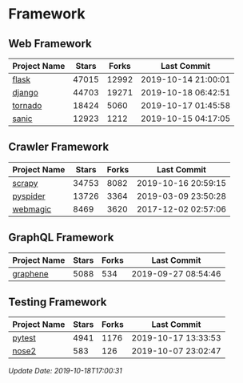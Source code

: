 # Framework

## Web Framework

| Project Name | Stars | Forks | Last Commit |
| ------------ | ----- | ----- | ----------- |
| [flask](https://github.com/pallets/flask) | 47015 | 12992 | 2019-10-14 21:00:01 |
| [django](https://github.com/django/django) | 44703 | 19271 | 2019-10-18 06:42:51 |
| [tornado](https://github.com/tornadoweb/tornado) | 18424 | 5060 | 2019-10-17 01:45:58 |
| [sanic](https://github.com/huge-success/sanic) | 12923 | 1212 | 2019-10-15 04:17:05 |

## Crawler Framework

| Project Name | Stars | Forks | Last Commit |
| ------------ | ----- | ----- | ----------- |
| [scrapy](https://github.com/scrapy/scrapy) | 34753 | 8082 | 2019-10-16 20:59:15 |
| [pyspider](https://github.com/binux/pyspider) | 13726 | 3364 | 2019-03-09 23:50:28 |
| [webmagic](https://github.com/code4craft/webmagic) | 8469 | 3620 | 2017-12-02 02:57:06 |

## GraphQL Framework

| Project Name | Stars | Forks | Last Commit |
| ------------ | ----- | ----- | ----------- |
| [graphene](https://github.com/graphql-python/graphene) | 5088 | 534 | 2019-09-27 08:54:46 |

## Testing Framework

| Project Name | Stars | Forks | Last Commit |
| ------------ | ----- | ----- | ----------- |
| [pytest](https://github.com/pytest-dev/pytest) | 4941 | 1176 | 2019-10-17 13:33:53 |
| [nose2](https://github.com/nose-devs/nose2) | 583 | 126 | 2019-10-07 23:02:47 |

*Update Date: 2019-10-18T17:00:31*